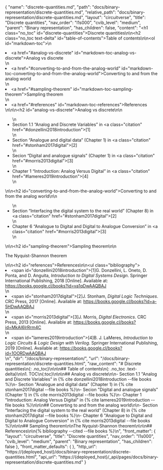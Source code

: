 {
  "name": "discrete-quantities.md",
  "path": "docs/binary-representation/discrete-quantities.md",
  "relative_path": "docs/binary-representation/discrete-quantities.md",
  "layout": "circuitverse",
  "title": "Discrete quantities",
  "nav_order": "l1s000",
  "cvib_level": "medium",
  "parent": "Binary representation",
  "has_children": false,
  "content": "<h1 class=\"no_toc\" id=\"discrete-quantities\">Discrete quantities</h1>\n\n<h2 class=\"no_toc text-delta\" id=\"table-of-contents\">Table of contents</h2>\n\n<ol id=\"markdown-toc\">\n  <li><a href=\"#analog-vs-discrete\" id=\"markdown-toc-analog-vs-discrete\">Analog vs discrete</a></li>\n  <li><a href=\"#converting-to-and-from-the-analog-world\" id=\"markdown-toc-converting-to-and-from-the-analog-world\">Converting to and from the analog world</a></li>\n  <li><a href=\"#sampling-theorem\" id=\"markdown-toc-sampling-theorem\">Sampling theorem</a></li>\n  <li><a href=\"#references\" id=\"markdown-toc-references\">References</a></li>\n</ol>\n\n<h2 id=\"analog-vs-discrete\">Analog vs discrete</h2>\n\n<ul>\n  <li>Section 1.1 “Analog and Discrete Variables” in <a class=\"citation\" href=\"#donzellini2018introduction\">[1]</a></li>\n  <li>Section “Analogue and digital data” (Chapter 1) in <a class=\"citation\" href=\"#stonham2017digital\">[2]</a></li>\n  <li>Secion “Digital and analogue signals” (Chapter 1) in <a class=\"citation\" href=\"#morris2013digital\">[3]</a></li>\n  <li>Chapter 1 “Introduction: Analog Versus Digital” in <a class=\"citation\" href=\"#lameres2019introduction\">[4]</a></li>\n</ul>\n\n<h2 id=\"converting-to-and-from-the-analog-world\">Converting to and from the analog world</h2>\n\n<ul>\n  <li>Section “Interfacing the digital system to the real world” (Chapter 8) in <a class=\"citation\" href=\"#stonham2017digital\">[2]</a></li>\n  <li>Chapter 6 “Analogue to Digital and Digital to Analogue Conversion” in <a class=\"citation\" href=\"#morris2013digital\">[3]</a></li>\n</ul>\n\n<h2 id=\"sampling-theorem\">Sampling theorem</h2>\n\n<p>The Nyquist-Shannon theorem</p>\n\n<h2 id=\"references\">References</h2>\n\n<ul class=\"bibliography\"><li><span id=\"donzellini2018introduction\">[1]G. Donzellini, L. Oneto, D. Ponta, and D. Anguita, <i>Introduction to Digital Systems Design</i>. Springer International Publishing, 2018 [Online]. Available at: https://books.google.cl/books?id=va1qDwAAQBAJ</span></li>\n<li><span id=\"stonham2017digital\">[2]J. Stonham, <i>Digital Logic Techniques</i>. CRC Press, 2017 [Online]. Available at: https://books.google.cl/books?id=a-5HDwAAQBAJ</span></li>\n<li><span id=\"morris2013digital\">[3]J. Morris, <i>Digital Electronics</i>. CRC Press, 2013 [Online]. Available at: https://books.google.cl/books?id=MkAI6lrRrm4C</span></li>\n<li><span id=\"lameres2019introduction\">[4]B. J. LaMeres, <i>Introduction to Logic Circuits &amp; Logic Design with Verilog</i>. Springer International Publishing, 2019 [Online]. Available at: https://books.google.cl/books?id=1OORDwAAQBAJ</span></li></ul>\n",
  "dir": "/docs/binary-representation/",
  "url": "/docs/binary-representation/discrete-quantities.html",
  "raw_content": "# Discrete quantities\n{: .no_toc}\n\n\n## Table of contents\n{: .no_toc .text-delta}\n\n1. TOC\n{:toc}\n\n\n## Analog vs discrete\n\n-   Section 1.1 \"Analog and Discrete Variables\" in {% cite donzellini2018introduction --file books %}\n-   Section \"Analogue and digital data\" (Chapter 1) in {% cite stonham2017digital --file books %}\n-   Secion \"Digital and analogue signals\" (Chapter 1) in {% cite morris2013digital --file books %}\n-   Chapter 1 \"Introduction: Analog Versus Digital\" in {% cite lameres2019introduction --file books %}\n\n\n## Converting to and from the analog world\n\n-   Section \"Interfacing the digital system to the real world\" (Chapter 8) in {% cite stonham2017digital --file books %}\n-   Chapter 6 \"Analogue to Digital and Digital to Analogue Conversion\" in {% cite morris2013digital --file books %}\n\n\n## Sampling theorem\n\nThe Nyquist-Shannon theorem\n\n\n## References\n\n{% bibliography --cited --file books %}\n",
  "front_matter": {
    "layout": "circuitverse",
    "title": "Discrete quantities",
    "nav_order": "l1s000",
    "cvib_level": "medium",
    "parent": "Binary representation",
    "has_children": false
  },
  "front_matter_defaults": {
  },
  "http_url": "https://{deployed_host}/docs/binary-representation/discrete-quantities.html",
  "api_url": "https://{deployed_host}/_api/pages/docs/binary-representation/discrete-quantities.md"
}